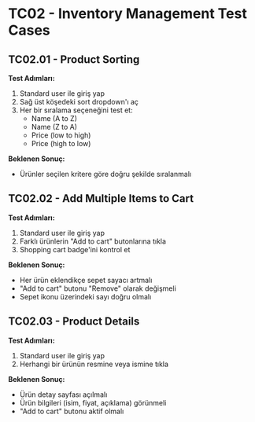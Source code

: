 # TC02 - Inventory Management Test Cases

## TC02.01 - Product Sorting
**Test Adımları:**
1. Standard user ile giriş yap
2. Sağ üst köşedeki sort dropdown'ı aç
3. Her bir sıralama seçeneğini test et:
   - Name (A to Z)
   - Name (Z to A)
   - Price (low to high)
   - Price (high to low)

**Beklenen Sonuç:**
- Ürünler seçilen kritere göre doğru şekilde sıralanmalı

## TC02.02 - Add Multiple Items to Cart
**Test Adımları:**
1. Standard user ile giriş yap
2. Farklı ürünlerin "Add to cart" butonlarına tıkla
3. Shopping cart badge'ini kontrol et

**Beklenen Sonuç:**
- Her ürün eklendikçe sepet sayacı artmalı
- "Add to cart" butonu "Remove" olarak değişmeli
- Sepet ikonu üzerindeki sayı doğru olmalı

## TC02.03 - Product Details
**Test Adımları:**
1. Standard user ile giriş yap
2. Herhangi bir ürünün resmine veya ismine tıkla

**Beklenen Sonuç:**
- Ürün detay sayfası açılmalı
- Ürün bilgileri (isim, fiyat, açıklama) görünmeli
- "Add to cart" butonu aktif olmalı
